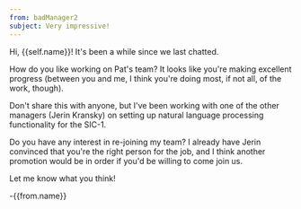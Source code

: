 ```yaml
---
from: badManager2
subject: Very impressive!
---
```

Hi, {{self.name}}! It's been a while since we last chatted.

How do you like working on Pat's team? It looks like you're making excellent progress (between you and me, I think you're doing most, if not all, of the work, though).

Don't share this with anyone, but I've been working with one of the other managers (Jerin Kransky) on setting up natural language processing functionality for the SIC-1.

Do you have any interest in re-joining my team? I already have Jerin convinced that you're the right person for the job, and I think another promotion would be in order if you'd be willing to come join us.

Let me know what you think!

-{{from.name}}
